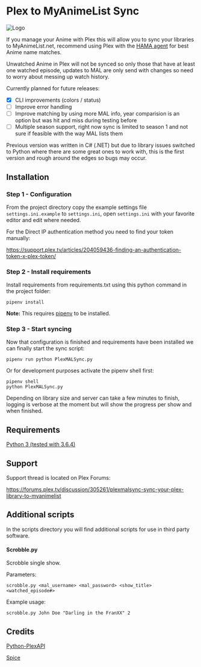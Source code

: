 # Plex to MyAnimeList Sync
![Logo](logo.png)

If you manage your Anime with Plex this will allow you to sync your libraries to MyAnimeList.net, recommend using Plex with the [HAMA agent](https://github.com/ZeroQI/Hama.bundle) for best Anime name matches.

Unwatched Anime in Plex will not be synced so only those that have at least one watched episode, updates to MAL are only send with changes so need to worry about messing up watch history.

Currently planned for future releases:

- [x] CLI improvements (colors / status)
- [ ] Improve error handling
- [ ] Improve matching by using more MAL info, year comparision is an option but was hit and miss during testing before
- [ ] Multiple season support, right now sync is limited to season 1 and not sure if feasible with the way MAL lists them 

Previous version was written in C# (.NET) but due to library issues switched to Python where there are some great ones to work with, this is the first version and rough around the edges so bugs may occur.

## Installation

### Step 1 - Configuration

From the project directory copy the example settings file `settings.ini.example` to `settings.ini`, open `settings.ini` with your favorite editor and edit where needed.

For the Direct IP authentication method you need to find your token manually:

https://support.plex.tv/articles/204059436-finding-an-authentication-token-x-plex-token/

### Step 2 - Install requirements

Install requirements from requirements.txt using this python command in the project folder:

`pipenv install`

**Note:** This requires [pipenv](https://docs.pipenv.org/) to be installed.

### Step 3 - Start syncing

Now that configuration is finished and requirements have been installed we can finally start the sync script:

`pipenv run python PlexMALSync.py`

Or for development purposes activate the pipenv shell first:

```shell
pipenv shell
python PlexMALSync.py
```

Depending on library size and server can take a few minutes to finish, logging is verbose at the moment but will show the progress per show and when finished.

## Requirements

[Python 3 (tested with 3.6.4)](https://www.python.org/)

## Support

Support thread is located on Plex Forums:

https://forums.plex.tv/discussion/305261/plexmalsync-sync-your-plex-library-to-myanimelist

## Additional scripts

In the scripts directory you will find additional scripts  for use in third party software.

#### Scrobble.py
Scrobble single show. 

Parameters:

`scrobble.py <mal_username> <mal_password> <show_title> <watched_episode#>`

Example usage:

`scrobble.py John Doe "Darling in the FranXX" 2`

## Credits

[Python-PlexAPI](https://github.com/pkkid/python-plexapi)

[Spice](https://github.com/Utagai/spice)
